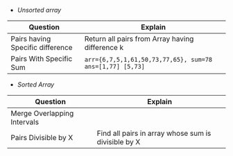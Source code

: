 - *Unsorted array*

|Question|Explain|
|---|---|
|Pairs having Specific difference | Return all pairs from Array having difference k|
|Pairs With Specific Sum | `arr={6,7,5,1,61,50,73,77,65}, sum=78 ans=[1,77] [5,73]` |

- *Sorted Array*

|Question|Explain|
|---|---|
| Merge Overlapping Intervals | |
| Pairs Divisible by X | Find all pairs in array whose sum is divisible by X|
